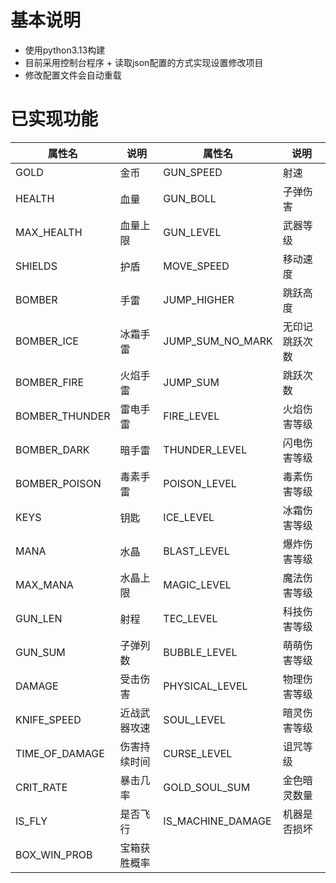 # 基本说明
* 使用python3.13构建
* 目前采用控制台程序 + 读取json配置的方式实现设置修改项目
* 修改配置文件会自动重载
# 已实现功能

| 属性名          | 说明         | 属性名           | 说明             |
|-----------------|--------------|------------------|------------------|
| GOLD            | 金币         | GUN_SPEED        | 射速             |
| HEALTH          | 血量         | GUN_BOLL         | 子弹伤害         |
| MAX_HEALTH      | 血量上限     | GUN_LEVEL        | 武器等级         |
| SHIELDS         | 护盾         | MOVE_SPEED       | 移动速度         |
| BOMBER          | 手雷         | JUMP_HIGHER      | 跳跃高度         |
| BOMBER_ICE      | 冰霜手雷     | JUMP_SUM_NO_MARK | 无印记跳跃次数   |
| BOMBER_FIRE     | 火焰手雷     | JUMP_SUM         | 跳跃次数         |
| BOMBER_THUNDER  | 雷电手雷     | FIRE_LEVEL       | 火焰伤害等级     |
| BOMBER_DARK     | 暗手雷       | THUNDER_LEVEL    | 闪电伤害等级     |
| BOMBER_POISON   | 毒素手雷     | POISON_LEVEL     | 毒素伤害等级     |
| KEYS            | 钥匙         | ICE_LEVEL        | 冰霜伤害等级     |
| MANA            | 水晶         | BLAST_LEVEL      | 爆炸伤害等级     |
| MAX_MANA        | 水晶上限     | MAGIC_LEVEL      | 魔法伤害等级     |
| GUN_LEN         | 射程         | TEC_LEVEL        | 科技伤害等级     |
| GUN_SUM         | 子弹列数     | BUBBLE_LEVEL     | 萌萌伤害等级     |
| DAMAGE          | 受击伤害     | PHYSICAL_LEVEL   | 物理伤害等级     |
| KNIFE_SPEED     | 近战武器攻速 | SOUL_LEVEL       | 暗灵伤害等级     |
| TIME_OF_DAMAGE  | 伤害持续时间 | CURSE_LEVEL      | 诅咒等级         |
| CRIT_RATE       | 暴击几率     | GOLD_SOUL_SUM    | 金色暗灵数量     |
| IS_FLY          | 是否飞行     | IS_MACHINE_DAMAGE  | 机器是否损坏    |
| BOX_WIN_PROB    | 宝箱获胜概率  |                    |              |

###
###
